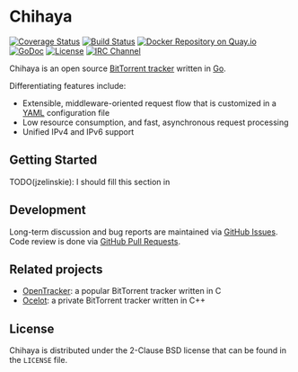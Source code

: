 # Chihaya

[![Coverage Status](https://coveralls.io/repos/github/chihaya/chihaya/badge.svg?branch=master)](https://coveralls.io/github/chihaya/chihaya?branch=master)
[![Build Status](https://api.travis-ci.org/chihaya/chihaya.svg?branch=master)](https://travis-ci.org/chihaya/chihaya)
[![Docker Repository on Quay.io](https://quay.io/repository/jzelinskie/chihaya/status "Docker Repository on Quay.io")](https://quay.io/repository/jzelinskie/chihaya)
[![GoDoc](https://godoc.org/github.com/chihaya/chihaya?status.svg)](https://godoc.org/github.com/chihaya/chihaya)
[![License](https://img.shields.io/badge/license-BSD-blue.svg)](https://en.wikipedia.org/wiki/BSD_licenses#2-clause_license_.28.22Simplified_BSD_License.22_or_.22FreeBSD_License.22.29)
[![IRC Channel](https://img.shields.io/badge/freenode-%23chihaya-blue.svg "IRC Channel")](http://webchat.freenode.net/?channels=chihaya)

Chihaya is an open source [BitTorrent tracker] written in [Go].

Differentiating features include:

- Extensible, middleware-oriented request flow that is customized in a [YAML] configuration file
- Low resource consumption, and fast, asynchronous request processing
- Unified IPv4 and IPv6 support

[BitTorrent tracker]: http://en.wikipedia.org/wiki/BitTorrent_tracker
[Go]: https://golang.org
[YAML]: http://yaml.org

## Getting Started

TODO(jzelinskie): I should fill this section in

## Development

Long-term discussion and bug reports are maintained via [GitHub Issues].
Code review is done via [GitHub Pull Requests].

[GitHub Issues]: https://github.com/chihaya/chihaya/issues
[GitHub Pull Requests]: https://github.com/chihaya/chihaya/pulls

## Related projects

- [OpenTracker](http://erdgeist.org/arts/software/opentracker): a popular BitTorrent tracker written in C
- [Ocelot](https://github.com/WhatCD/Ocelot): a private BitTorrent tracker written in C++

## License

Chihaya is distributed under the 2-Clause BSD license that can be found in the `LICENSE` file.
